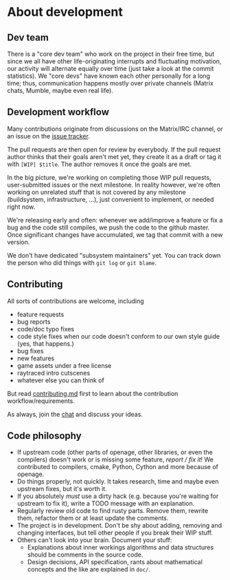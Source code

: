 About development
=================

Dev team
--------

There is a "core dev team" who work on the project in their free time,
but since we all have other life-originating interrupts and fluctuating motivation,
our activity will alternate equally over time (just take a look at the commit statistics).
We "core devs" have known each other personally for a long time;
thus, communication happens mostly over private channels (Matrix chats, Mumble, maybe even real life).


Development workflow
--------------------

Many contributions originate from discussions on the Matrix/IRC channel,
or an issue on the [issue tracker](https://github.com/sfttech/openage/issues).

The pull requests are then open for review by everybody.
If the pull request author thinks that their goals aren't met yet,
they create it as a draft or tag it with `[WIP] $title`.
The author removes it once the goals are met.

In the big picture, we're working on completing those WIP pull requests,
user-submitted issues or the next milestone.
In reality however, we're often working on unrelated stuff that is not covered
by any milestone (buildsystem, infrastructure, ...),
just convenient to implement, or needed right now.

We're releasing early and often: whenever we add/improve a feature or
fix a bug and the code still compiles, we push the code to the github master.
Once significant changes have accumulated,
we tag that commit with a new version.

We don't have dedicated "subsystem maintainers" yet.
You can track down the person who did things with `git log` or `git blame`.


Contributing
------------

All sorts of contributions are welcome, including

 - feature requests
 - bug reports
 - code/doc typo fixes
 - code style fixes when our code doesn't conform to our own style guide (yes, that happens.)
 - bug fixes
 - new features
 - game assets under a free license
 - raytraced intro cutscenes
 - whatever else you can think of

But read [contributing.md](/doc/contributing.md) first to learn about the contribution workflow/requirements.

As always, join the [chat](/README.md#contact) and discuss your ideas.


Code philosophy
---------------

 - If upstream code (other parts of openage, other libraries,
   or even the compilers) doesn't work or is missing some feature,
   _report / fix it_! We contributed to compilers, cmake, Python, Cython and more because of openage.
 - Do things properly, not quickly. It takes research, time and maybe even upstream fixes, but it's worth it.
 - If you absolutely _must_ use a dirty hack (e.g. because you're waiting for upstream to fix it), write a TODO message with an explanation.
 - Regularly review old code to find rusty parts. Remove them, rewrite them, refactor them or at least update the comments.
 - The project is in development. Don't be shy about adding, removing and changing interfaces, but tell other people if you break their WIP stuff.
 - Others can't look into your brain. Document your stuff:
   - Explanations about inner workings algorithms and data structures should be comments in the source code.
   - Design decisions, API specification, rants about mathematical concepts and the like are explained in `doc/`.
